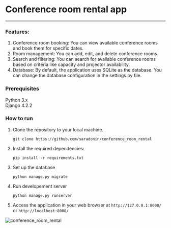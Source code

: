 # Conference room rental app #

***

### Features: ###

1. Conference room booking: You can view available conference rooms and book them for specific dates.
2. Room management: You can add, edit, and delete conference rooms.
3. Search and filtering: You can search for available conference rooms based on criteria like capacity and projector
   availability.
4. Database: By default, the application uses SQLite as the database. You can change the database configuration in the
   settings.py file.

### Prerequisites ###

Python 3.x  
Django 4.2.2

### How to run ###

1. Clone the repository to your local machine.

   ```git clone https://github.com/saradonin/conference_room_rental```

2. Install the required dependencies:

   ```pip install -r requirements.txt```

3. Set up the database

   ```python manage.py migrate```

4. Run developement server

    ```python manage.py runserver```

5. Access the application in your web browser at `http://127.0.0.1:8000/` or `http://localhost:8000/`

![conference_room_rental](https://github.com/saradonin/conference_room_rental/assets/124811561/97fb014c-27f7-4cb3-a8ce-2a7fc4654bd7)
